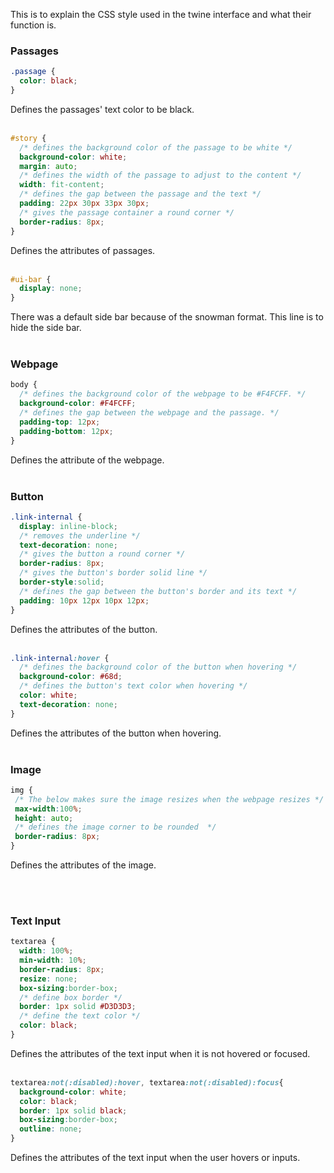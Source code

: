 This is to explain the CSS style used in the twine interface and what their function is.

### Passages
```css
.passage {
  color: black;
}
```
Defines the passages' text color to be black.
<br /> <br />

```css
#story {
  /* defines the background color of the passage to be white */
  background-color: white; 
  margin: auto;
  /* defines the width of the passage to adjust to the content */
  width: fit-content; 
  /* defines the gap between the passage and the text */
  padding: 22px 30px 33px 30px; 
  /* gives the passage container a round corner */
  border-radius: 8px; 
}
```
Defines the attributes of passages.
<br /> <br />
```css
#ui-bar {
  display: none;
}
```
There was a default side bar because of the snowman format. This line is to hide the side bar.
<br /> <br />

### Webpage
```css
body {
  /* defines the background color of the webpage to be #F4FCFF. */
  background-color: #F4FCFF;
  /* defines the gap between the webpage and the passage. */
  padding-top: 12px;
  padding-bottom: 12px;
}
```
Defines the attribute of the webpage.
<br /> <br />

### Button
```css
.link-internal {
  display: inline-block;
  /* removes the underline */
  text-decoration: none;
  /* gives the button a round corner */
  border-radius: 8px;
  /* gives the button's border solid line */
  border-style:solid;
  /* defines the gap between the button's border and its text */
  padding: 10px 12px 10px 12px;
}
```
Defines the attributes of the button.
<br /> <br />

```css
.link-internal:hover {
  /* defines the background color of the button when hovering */
  background-color: #68d;
  /* defines the button's text color when hovering */
  color: white;
  text-decoration: none;
}
```
Defines the attributes of the button when hovering.
<br /> <br />

### Image
```css
img {
 /* The below makes sure the image resizes when the webpage resizes */
 max-width:100%;
 height: auto;
 /* defines the image corner to be rounded  */
 border-radius: 8px;
}
```
Defines the attributes of the image.

<br /> <br />

### Text Input
```css
textarea {
  width: 100%;
  min-width: 10%;
  border-radius: 8px;
  resize: none;
  box-sizing:border-box;
  /* define box border */
  border: 1px solid #D3D3D3;
  /* define the text color */
  color: black;
}
```
Defines the attributes of the text input when it is not hovered or focused.
<br /> <br />

```css
textarea:not(:disabled):hover, textarea:not(:disabled):focus{
  background-color: white;
  color: black;
  border: 1px solid black;
  box-sizing:border-box;
  outline: none;
}
```
Defines the attributes of the text input when the user hovers or inputs.
